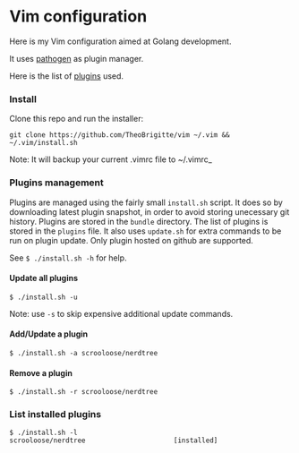 # Vim configuration

Here is my Vim configuration aimed at Golang development.

It uses [pathogen][1] as plugin manager.

Here is the list of [plugins](plugins) used.

### Install

Clone this repo and run the installer:

`git clone https://github.com/TheoBrigitte/vim ~/.vim && ~/.vim/install.sh`

Note: It will backup your current .vimrc file to ~/.vimrc_<date>

### Plugins management

Plugins are managed using the fairly small `install.sh` script.
It does so by downloading latest plugin snapshot, in order to avoid storing
unecessary git history.
Plugins are stored in the `bundle` directory.
The list of plugins is stored in the `plugins` file.
It also uses `update.sh` for extra commands to be run on plugin update.
Only plugin hosted on github are supported.

See `$ ./install.sh -h` for help.

#### Update all plugins

`$ ./install.sh -u`

Note: use `-s` to skip expensive additional update commands.

#### Add/Update a plugin

`$ ./install.sh -a scrooloose/nerdtree`

#### Remove a plugin

`$ ./install.sh -r scrooloose/nerdtree`

### List installed plugins

```
$ ./install.sh -l
scrooloose/nerdtree                      [installed]
```


[1]: https://github.com/tpope/vim-pathogen

